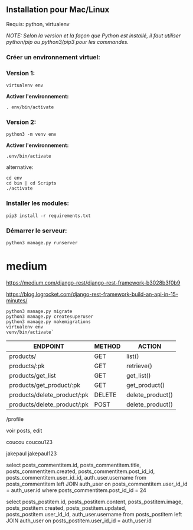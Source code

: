 ## Installation pour Mac/Linux

Requis:
python, virtualenv

_NOTE: Selon la version et la façon que Python est installé, il faut utiliser python/pip ou python3/pip3 pour les commandes._

### Créer un environnement virtuel:

### Version 1:

```virtualenv env```

**Activer l'environnement:**

```. env/bin/activate```


### Version 2:

```python3 -m venv env```

**Activer l'environnement:**

```.env/bin/activate```

alternative:

```
cd env
cd bin | cd Scripts
./activate
```

### Installer les modules:

```pip3 install -r requirements.txt```


### Démarrer le serveur:

```python3 manage.py runserver```

# medium

https://medium.com/django-rest/django-rest-framework-b3028b3f0b9

https://blog.logrocket.com/django-rest-framework-build-an-api-in-15-minutes/

```
python3 manage.py migrate
python3 manage.py createsuperuser
python3 manage.py makemigrations
virtualenv env
venv/bin/activate`
```


| ENDPOINT                    | METHOD  | ACTION               |
|-----------------------------|---------|----------------------|
| products/                   | GET     | list()               |
| products/:pk                | GET     | retrieve()           |
| products/get_list           | GET     | get_list()           |
| products/get_product/:pk    | GET     | get_product()        |
| products/delete_product/:pk | DELETE  | delete_product()     |
| products/delete_product/:pk | POST    | delete_product()     |


/profile

voir posts, edit

coucou
coucou123

jakepaul
jakepaul123

select posts_commentitem.id, posts_commentitem.title, posts_commentitem.created, posts_commentitem.post_id_id, posts_commentitem.user_id_id, auth_user.username
from posts_commentitem
left JOIN auth_user
on posts_commentitem.user_id_id = auth_user.id
where posts_commentitem.post_id_id = 24


select posts_postitem.id, posts_postitem.content, posts_postitem.image, posts_postitem.created, posts_postitem.updated, posts_postitem.user_id_id, auth_user.username from posts_postitem left JOIN auth_user on posts_postitem.user_id_id = auth_user.id
